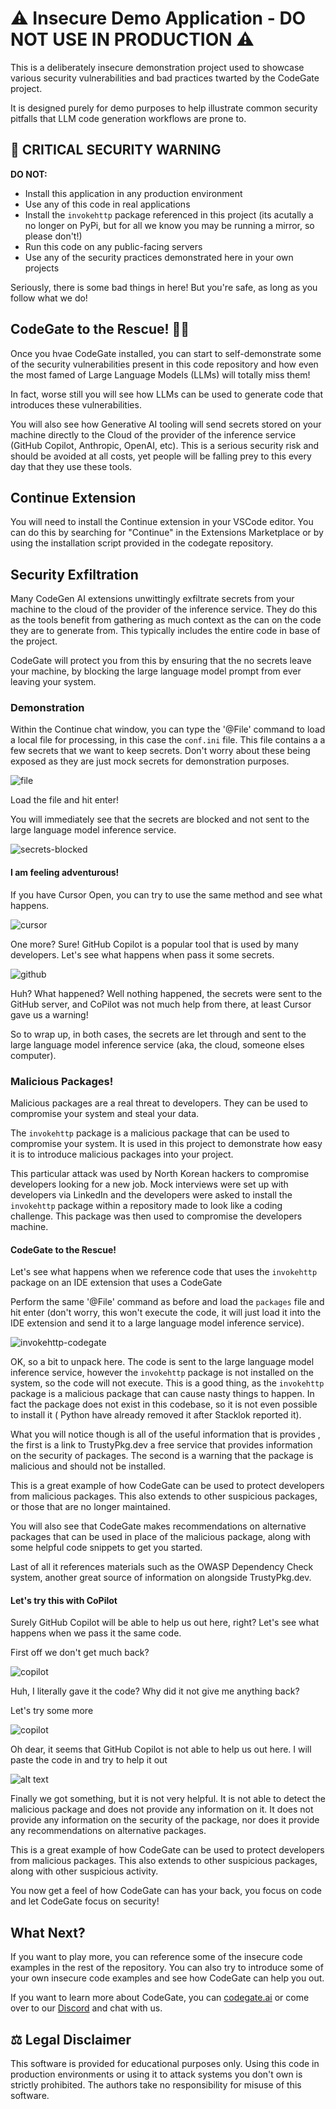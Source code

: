 # ⚠️ Insecure Demo Application - DO NOT USE IN PRODUCTION ⚠️

This is a deliberately insecure demonstration project used to showcase various
security vulnerabilities and bad practices twarted by the CodeGate project. 

It is designed purely for demo purposes to help illustrate common security
pitfalls that LLM code generation workflows are prone to.

## 🚫 CRITICAL SECURITY WARNING

**DO NOT:**
- Install this application in any production environment
- Use any of this code in real applications
- Install the `invokehttp` package referenced in this project (its acutally a
  no longer on PyPi, but for all we know you may be running a mirror, so please don't!)
- Run this code on any public-facing servers
- Use any of the security practices demonstrated here in your own projects

Seriously, there is some bad things in here! But you're safe, as long as you
follow what we do!

## CodeGate to the Rescue! 🦸‍♂️

Once you hvae CodeGate installed, you can start to self-demonstrate some of the
security vulnerabilities present in this code repository and how even the most
famed of Large Language Models (LLMs) will totally miss them!

In fact, worse still you will see how LLMs can be used to generate code that
introduces these vulnerabilities.

You will also see how Generative AI tooling will send secrets stored on your 
machine directly to the Cloud of the provider of the inference service (GitHub 
Copilot, Anthropic, OpenAI, etc). This is a serious security risk and should be
avoided at all costs, yet people will be falling prey to this every day that
they use these tools.

## Continue Extension

You will need to install the Continue extension in your VSCode editor. You can
do this by searching for "Continue" in the Extensions Marketplace or by using
the installation script provided in the codegate repository.

## Security Exfiltration

Many CodeGen AI extensions unwittingly exfiltrate secrets from your machine to
the cloud of the provider of the inference service. They do this as the tools
benefit from gathering as much context as the can on the code they are to
generate from. This typically includes the entire code in base of the project.

CodeGate will protect you from this by ensuring that the no secrets leave your
machine, by blocking the large language model prompt from ever leaving your
system.

### Demonstration

Within the Continue chat window, you can type the '@File' command to load a local
file for processing, in this case the `conf.ini` file. This file contains a
a few secrets that we want to keep secrets. Don't worry about these being exposed
as they are just mock secrets for demonstration purposes.

![file](images/file.png)

Load the file and hit enter!

You will immediately see that the secrets are blocked and not sent to the large language model inference service.

![secrets-blocked](images/secrets-blocked.png)

#### I am feeling adventurous!

If you have Cursor Open, you can try to use the same method and see what happens.

![cursor](./images/cursor.png)

One more? Sure! GitHub Copilot is a popular tool that is used by many developers. Let's see what happens when pass it some secrets.

![github](./images/copilot.png)

Huh? What happened? Well nothing happened, the secrets were sent to the GitHub
server, and CoPilot was not much help from there, at least Cursor gave us a 
warning!

So to wrap up, in both cases, the secrets are let through and sent to the large
language model inference service (aka, the cloud, someone elses computer).

### Malicious Packages!

Malicious packages are a real threat to developers. They can be used to
compromise your system and steal your data.

The `invokehttp` package is a malicious package that can be used to compromise
your system. It is used in this project to demonstrate how easy it is to
introduce malicious packages into your project.

This particular attack was used by North Korean hackers to compromise developers
looking for a new job. Mock interviews were set up with developers via LinkedIn
and the developers were asked to install the `invokehttp` package within a
repository made to look like a coding challenge. This package was then used to
compromise the developers machine.

#### CodeGate to the Rescue!

Let's see what happens when we reference code that uses the `invokehttp` package
on an IDE extension that uses a CodeGate

Perform the same '@File' command as before and load the `packages` file and hit
enter (don't worry, this won't execute the code, it will just load it into the
IDE extension and send it to a large language model inference service).

![invokehttp-codegate](./images/invokehttp-codegate.png)

OK, so a bit to unpack here. The code is sent to the large language model inference
service, however the `invokehttp` package is not installed on the system, so the
code will not execute. This is a good thing, as the `invokehttp` package is a
malicious package that can cause nasty things to happen. In fact the package
does not exist in this codebase, so it is not even possible to install it (
Python have already removed it after Stacklok reported it).

What you will notice though is all of the useful information that is provides
, the first is a link to TrustyPkg.dev a free service that provides information
on the security of packages. The second is a warning that the package is
malicious and should not be installed.

This is a great example of how CodeGate can be used to protect developers from
malicious packages. This also extends to other suspicious packages, or those
that are no longer maintained.

You will also see that CodeGate makes recommendations on alternative packages
that can be used in place of the malicious package, along with some helpful
code snippets to get you started.

Last of all it references materials such as the OWASP Dependency Check system,
another great source of information on alongside TrustyPkg.dev.

#### Let's try this with CoPilot

Surely GitHub Copilot will be able to help us out here, right? Let's see what
happens when we pass it the same code.

First off we don't get much back?

![copilot](./images/copilot1.png)

Huh, I literally gave it the code? Why did it not give me anything back? 

Let's try some more

![copilot](./images/copilot2.png)

Oh dear, it seems that GitHub Copilot is not able to help us out here. I will
paste the code in and try to help it out

![alt text](./images/copilot3.png)

Finally we got something, but it is not very helpful. It is not able to detect
the malicious package and does not provide any information on it. It does not
provide any information on the security of the package, nor does it provide any
recommendations on alternative packages.

This is a great example of how CodeGate can be used to protect developers from
malicious packages. This also extends to other suspicious packages, along with
other suspicious activity.

You now get a feel of how CodeGate can has your back, you focus on code and
let CodeGate focus on security!

## What Next?

If you want to play more, you can reference some of the insecure code examples
in the rest of the repository. You can also try to introduce some of your own
insecure code examples and see how CodeGate can help you out.

If you want to learn more about CodeGate, you can [codegate.ai](https://codegate.ai)
or come over to our [Discord](https://discord.gg/link) and chat with us.

## ⚖️ Legal Disclaimer

This software is provided for educational purposes only. Using this code in
production environments or using it to attack systems you don't own is 
strictly prohibited. The authors take no responsibility for
misuse of this software.
